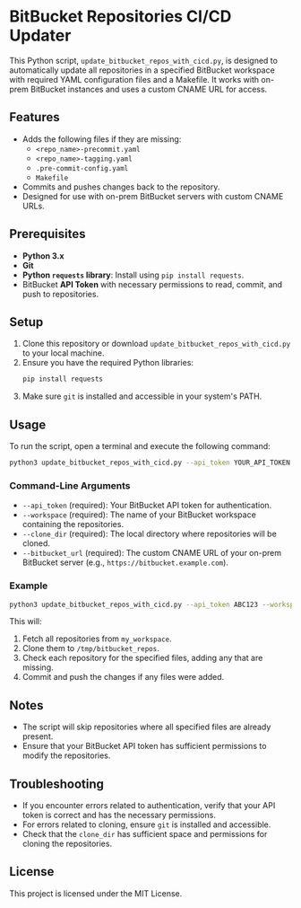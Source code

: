 # BitBucket Repositories CI/CD Updater

This Python script, `update_bitbucket_repos_with_cicd.py`, is designed to automatically update all repositories in a specified BitBucket workspace with required YAML configuration files and a Makefile. It works with on-prem BitBucket instances and uses a custom CNAME URL for access.

## Features

- Adds the following files if they are missing:
  - `<repo_name>-precommit.yaml`
  - `<repo_name>-tagging.yaml`
  - `.pre-commit-config.yaml`
  - `Makefile`
- Commits and pushes changes back to the repository.
- Designed for use with on-prem BitBucket servers with custom CNAME URLs.

## Prerequisites

- **Python 3.x**
- **Git**
- **Python `requests` library**: Install using `pip install requests`.
- BitBucket **API Token** with necessary permissions to read, commit, and push to repositories.

## Setup

1. Clone this repository or download `update_bitbucket_repos_with_cicd.py` to your local machine.
2. Ensure you have the required Python libraries:
   ```bash
   pip install requests
   ```
3. Make sure `git` is installed and accessible in your system's PATH.

## Usage

To run the script, open a terminal and execute the following command:

```bash
python3 update_bitbucket_repos_with_cicd.py --api_token YOUR_API_TOKEN --workspace YOUR_WORKSPACE --clone_dir /path/to/clone --bitbucket_url https://bitbucket.example.com
```

### Command-Line Arguments

- `--api_token` (required): Your BitBucket API token for authentication.
- `--workspace` (required): The name of your BitBucket workspace containing the repositories.
- `--clone_dir` (required): The local directory where repositories will be cloned.
- `--bitbucket_url` (required): The custom CNAME URL of your on-prem BitBucket server (e.g., `https://bitbucket.example.com`).

### Example

```bash
python3 update_bitbucket_repos_with_cicd.py --api_token ABC123 --workspace my_workspace --clone_dir /tmp/bitbucket_repos --bitbucket_url https://bitbucket.mycompany.com
```

This will:
1. Fetch all repositories from `my_workspace`.
2. Clone them to `/tmp/bitbucket_repos`.
3. Check each repository for the specified files, adding any that are missing.
4. Commit and push the changes if any files were added.

## Notes

- The script will skip repositories where all specified files are already present.
- Ensure that your BitBucket API token has sufficient permissions to modify the repositories.

## Troubleshooting

- If you encounter errors related to authentication, verify that your API token is correct and has the necessary permissions.
- For errors related to cloning, ensure `git` is installed and accessible.
- Check that the `clone_dir` has sufficient space and permissions for cloning the repositories.

## License

This project is licensed under the MIT License.
